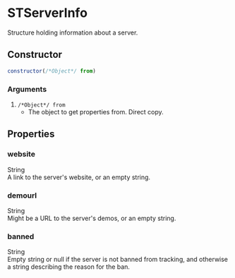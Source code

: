 # STServerInfo
Structure holding information about a server.

## Constructor
```js
constructor(/*Object*/ from)
```
### Arguments
1. `/*Object*/ from`
	* The object to get properties from. Direct copy.

## Properties
### website
String<br/>
A link to the server's website, or an empty string.
### demourl
String<br/>
Might be a URL to the server's demos, or an empty string.
### banned
String<br/>
Empty string or null if the server is not banned from tracking, and otherwise a string describing the reason for the ban.
